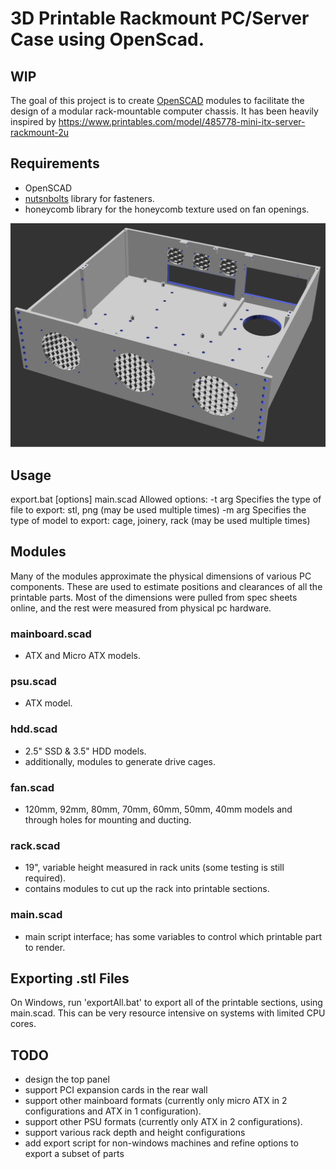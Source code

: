 # 3D Printable Rackmount PC/Server Case using OpenScad.
## WIP
The goal of this project is to create [OpenSCAD](https://openscad.org/) modules to facilitate the design of a modular rack-mountable computer chassis. It has been heavily inspired by https://www.printables.com/model/485778-mini-itx-server-rackmount-2u 
## Requirements
- OpenSCAD
- [nutsnbolts](https://github.com/JohK/nutsnbolts) library for fasteners.
- honeycomb library for the honeycomb texture used on fan openings.

![Chassis Rendering](render.png "Chassis Rendering")

## Usage
export.bat [options] main.scad
Allowed options:
	-t arg		Specifies the type of file to export: stl, png (may be used multiple times)
	-m arg		Specifies the type of model to export: cage, joinery, rack (may be used multiple times)

## Modules
Many of the modules approximate the physical dimensions of various PC components. These are used to estimate positions and clearances of all the printable parts. Most of the dimensions were pulled from spec sheets online, and the rest were measured from physical pc hardware.
### mainboard.scad
- ATX and Micro ATX models.
### psu.scad
- ATX model.
### hdd.scad
- 2.5" SSD & 3.5" HDD models.
- additionally, modules to generate drive cages.
### fan.scad
- 120mm, 92mm, 80mm, 70mm, 60mm, 50mm, 40mm models and through holes for mounting and ducting.
### rack.scad
- 19", variable height measured in rack units (some testing is still required).
- contains modules to cut up the rack into printable sections.
### main.scad
- main script interface; has some variables to control which printable part to render.

## Exporting .stl Files
On Windows, run 'exportAll.bat' to export all of the printable sections, using main.scad. This can be very resource intensive on systems with limited CPU cores.

## TODO
- design the top panel
- support PCI expansion cards in the rear wall
- support other mainboard formats (currently only micro ATX in 2 configurations and ATX in 1 configuration).
- support other PSU formats (currently only ATX in 2 configurations).
- support various rack depth and height configurations
- add export script for non-windows machines and refine options to export a subset of parts
